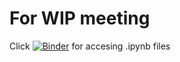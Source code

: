 # For WIP meeting

Click [![Binder](https://mybinder.org/badge_logo.svg)](https://mybinder.org/v2/gh/freddyfrancis/wip_BCCDC/blob/main/Jupyter_lab_PCA.ipynb/HEAD) for accesing .ipynb files
